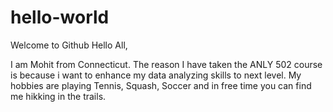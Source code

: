 # hello-world
Welcome to Github
Hello All,

I am Mohit from Connecticut. The reason I have taken the ANLY 502 course is because i want to enhance my data analyzing skills to next level. My hobbies are playing Tennis, Squash, Soccer and in free time you can find me hikking in the trails. 
